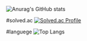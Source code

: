 
![Anurag's GitHub stats](https://github-readme-stats.vercel.app/api?username=suzz-q&show_icons=true&theme=material-palenight)

#solved.ac 
[![Solved.ac Profile](http://mazassumnida.wtf/api/generate_badge?boj=suzz05)](https://solved.ac/suzz05)

#languege
![Top Langs](https://github-readme-stats.vercel.app/api/top-langs/?username=suzz-q&layout=compact&theme=onedark)
